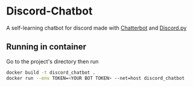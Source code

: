 # Discord-Chatbot

A self-learning chatbot for discord made with [Chatterbot](https://github.com/gunthercox/ChatterBot) and [Discord.py](https://github.com/Rapptz/discord.py)

## Running in container

Go to the project's directory then run

```bash
docker build -t discord_chatbot .
docker run --env TOKEN=<YOUR BOT TOKEN> --net=host discord_chatbot
```
